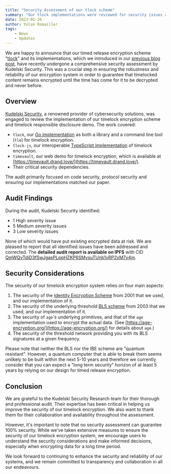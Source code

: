 ```yaml
---
title: "Security Assessment of our tlock scheme"
summary: "Our tlock implementations were reviewed for security issues and are now production ready!"
date: 2023-05-26
author: Yolan Romailler
tags:
    - News
    - Updates
---
```


We are happy to announce that our timed release encryption scheme "[tlock](https://eprint.iacr.org/2023/189)" and its implementations, which we introduced in our [previous blog post](https://drand.love/blog/2023/03/28/timelock-on-fastnet/), have recently undergone a comprehensive security assessment by Kudelski Security. This was a crucial step in ensuring the robustness and reliability of our encryption system in order to guarantee that timelocked content remains encrypted until the time has come for it to be decrypted and never before.

## Overview

[Kudelski Security](https://research.kudelskisecurity.com/2023/05/23/audit-of-protocol-labs-timelock-encryption/), a renowned provider of cybersecurity solutions, was engaged to review the implementation of our timelock encryption scheme and timelock responsible disclosure demo. The work covered:

- `tlock`, our [Go implementation](https://github.com/drand/tlock/) as both a library and a command line tool (`tle`) for timelock encryption.
- `tlock-js`, our interoperable [TypeScript implementation](https://github.com/drand/tlock-js/) of timelock encryption.
- `timevault`, our web demo for timelock encryption, which is available at [https://timevault.drand.love/](https://timevault.drand.love/).
- Their critical security dependencies.

The audit primarily focused on code security, protocol security and ensuring our implementations matched our paper.

## Audit Findings

During the audit, Kudelski Security identified:

- 1 High severity issue
- 5 Medium severity issues
- 3 Low severity issues

None of which would have put existing encrypted data at risk. We are pleased to report that all identified issues have been addressed and corrected. The **detailed audit report is available on IPFS** with CID [QmWQvTdiD3fSwJgasPLppHZKP6SMvsuTUnb1vRP2xM7y4m](https://ipfs.io/ipfs/QmWQvTdiD3fSwJgasPLppHZKP6SMvsuTUnb1vRP2xM7y4m).

## Security Considerations

The security of our timelock encryption system relies on four main aspects:

1. The security of the [Identity Encryption Scheme](https://en.wikipedia.org/wiki/Boneh%E2%80%93Franklin_scheme) from 2001 that we used, and our implementation of it.
2. The security of the underlying threshold [BLS scheme](https://en.wikipedia.org/wiki/BLS_digital_signature) from 2003 that we used, and our implementation of it.
3. The security of `age`'s underlying primitives, and that of the `age` implementation used to encrypt the actual data. (See [https://age-encryption.org/](https://age-encryption.org/) for details about `age`.)
4. The security of the threshold network providing you with its BLS signatures at a given frequency.

Please note that neither the BLS nor the IBE scheme are "quantum resistant". However, a quantum computer that is able to break them seems unlikely to be built within the next 5-10 years and therefore we currently consider that you can expect a "long term security" horizon of at least 5 years by relying on our design for timed release encryption.

## Conclusion

We are grateful to the Kudelski Security Research team for their thorough and professional audit. Their expertise has been critical in helping us improve the security of our timelock encryption. We also want to thank them for their collaboration and availability throughout the assessment.

However, it's important to note that no security assessment can guarantee 100% security. While we've taken extensive measures to ensure the security of our timelock encryption system, we encourage users to understand the security considerations and make informed decisions, especially when encrypting data for a long time period.

We look forward to continuing to enhance the security and reliability of our systems, and we remain committed to transparency and collaboration in all our endeavours.
